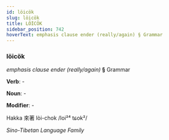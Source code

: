 ```yaml
---
id: löicök
slug: löicök
title: LÖİCÖK
sidebar_position: 742
hoverText: emphasis clause ender (really/again) § Grammar
---
```


### löicök

*emphasis clause ender (really/again)* **§** Grammar

**Verb**: -

**Noun**: -

**Modifier**: -

Hakka 來著 lòi-chok /loi²⁴ tɕok²/

*Sino-Tibetan Language Family*